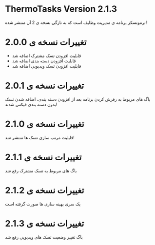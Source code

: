 # ThermoTasks Version 2.1.3
ترموتسکز برنامه ی مدیریت وظایف است که به تازگی نسخه ی 2 آن منتشر شده!

# تغییرات نسخه ی 2.0.0
<ul>
    <li>قابلیت افزودن تسک مشترک اضافه شد</li>
    <li>قابلیت افزودن دسته بندی اضافه شد</li>
    <li>قابلیت افزودن تسک ویدیویی اضافه شد</li>
</ul>

# تغییرات نسخه ی 2.0.1
باگ های مربوط به رفرش کردن برنامه بعد از افزودن دسته بندی، اضافه شدن تسک بدون دسته بندی فیکس شدند!

# تغییرات نسخه ی 2.1.0
قابلیت مرتب سازی تسک ها منتشر شد!

# تغییرات نسخه ی 2.1.1
باگ های مربوط به تسک مشترک رفع شد

# تغییرات نسخه ی 2.1.2
یک سری بهینه سازی ها صورت گرفته است 

# تغییرات نسخه ی 2.1.3
باگ تغییر وضعیت تسک های ویدیویی رفع شد